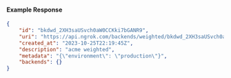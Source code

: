 <!-- Code generated for API Clients. DO NOT EDIT. -->

#### Example Response

```json
{
	"id": "bkdwd_2XH3saUSvch0aW0CCKki7bGANR9",
	"uri": "https://api.ngrok.com/backends/weighted/bkdwd_2XH3saUSvch0aW0CCKki7bGANR9",
	"created_at": "2023-10-25T22:19:45Z",
	"description": "acme weighted",
	"metadata": "{\"environment\": \"production\"}",
	"backends": {}
}
```

